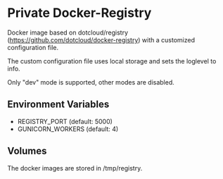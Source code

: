 Private Docker-Registry
=======================

Docker image based on dotcloud/registry (https://github.com/dotcloud/docker-registry)
with a customized configuration file.

The custom configuration file uses local storage and sets the loglevel to info.

Only "dev" mode is supported, other modes are disabled.

Environment Variables
---------------------

 * REGISTRY_PORT (default: 5000)
 * GUNICORN_WORKERS (default: 4)

Volumes
-------

The docker images are stored in /tmp/registry.
